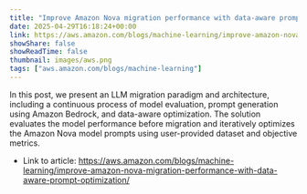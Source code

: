 ```yaml
---
title: "Improve Amazon Nova migration performance with data-aware prompt optimization"
date: 2025-04-29T16:18:24+00:00
link: https://aws.amazon.com/blogs/machine-learning/improve-amazon-nova-migration-performance-with-data-aware-prompt-optimization/
showShare: false
showReadTime: false
thumbnail: images/aws.png
tags: ["aws.amazon.com/blogs/machine-learning"]
---
```

In this post, we present an LLM migration paradigm and architecture, including a continuous process of model evaluation, prompt generation using Amazon Bedrock, and data-aware optimization. The solution evaluates the model performance before migration and iteratively optimizes the Amazon Nova model prompts using user-provided dataset and objective metrics.

- Link to article: https://aws.amazon.com/blogs/machine-learning/improve-amazon-nova-migration-performance-with-data-aware-prompt-optimization/